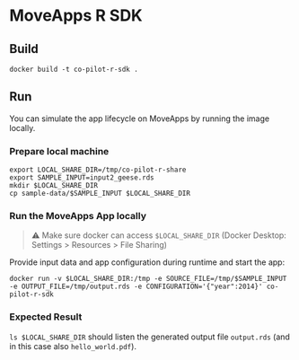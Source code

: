 # MoveApps R SDK

## Build

```
docker build -t co-pilot-r-sdk .
```

## Run

You can simulate the app lifecycle on MoveApps by running the image locally.

### Prepare local machine

```
export LOCAL_SHARE_DIR=/tmp/co-pilot-r-share
export SAMPLE_INPUT=input2_geese.rds
mkdir $LOCAL_SHARE_DIR
cp sample-data/$SAMPLE_INPUT $LOCAL_SHARE_DIR
```

### Run the MoveApps App locally

> :warning: Make sure docker can access `$LOCAL_SHARE_DIR` (Docker Desktop: Settings > Resources > File Sharing)

Provide input data and app configuration during runtime and start the app:

```
docker run -v $LOCAL_SHARE_DIR:/tmp -e SOURCE_FILE=/tmp/$SAMPLE_INPUT -e OUTPUT_FILE=/tmp/output.rds -e CONFIGURATION='{"year":2014}' co-pilot-r-sdk
```

### Expected Result

`ls $LOCAL_SHARE_DIR` should listen the generated output file `output.rds` (and in this case also `hello_world.pdf`).
